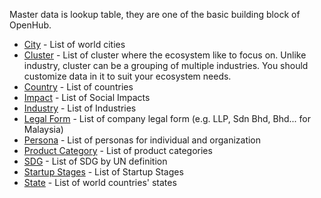 Master data is lookup table, they are one of the basic building block of OpenHub. 

  * [City](Master-Data-City) - List of world cities
  * [Cluster](Master-Data-Cluster) - List of cluster where the ecosystem like to focus on. Unlike industry, cluster can be a grouping of multiple industries. You should customize data in it to suit your ecosystem needs.
  * [Country](Master-Data-Country) - List of countries
  * [Impact](Master-Data-Impact) - List of Social Impacts
  * [Industry](Master-Data-Industry) - List of Industries
  * [Legal Form](Master-Data-Legal-Form) - List of company legal form (e.g. LLP, Sdn Bhd, Bhd... for Malaysia)
  * [Persona](Master-Data-Persona) - List of personas for individual and organization
  * [Product Category](Master-Data-Product-Category) - List of product categories
  * [SDG](Master-Data-SDG) - List of SDG by UN definition
  * [Startup Stages](Master-Data-Startup-Stages) - List of Startup Stages
  * [State](Master-Data-State) - List of world countries' states
